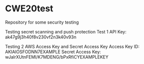 # CWE20test
Repository for some security testing

Testing secret scanning and push protection
Test 1 API Key: ak47g9j3h40f8v230vf2n3k40v93n

Testing 2 AWS Access Key and Secret Access Key
Access Key ID: AKIAIOSFODNN7EXAMPLE
Secret Access Key: wJalrXUtnFEMI/K7MDENG/bPxRfiCYEXAMPLEKEY


